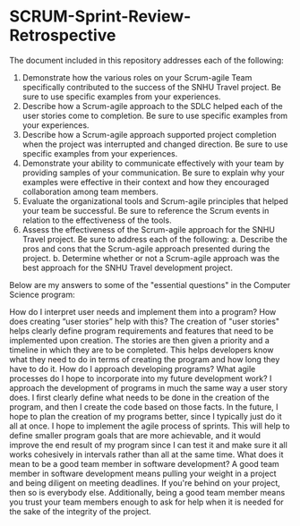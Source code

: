 # SCRUM-Sprint-Review-Retrospective
The document included in this repository addresses each of the following:

1. Demonstrate how the various roles on your Scrum-agile Team specifically contributed to the success of the SNHU Travel project. Be sure to use specific examples from your          experiences.
2. Describe how a Scrum-agile approach to the SDLC helped each of the user stories come to completion. Be sure to use specific examples from your experiences.
3. Describe how a Scrum-agile approach supported project completion when the project was interrupted and changed direction. Be sure to use specific examples from your experiences.
4. Demonstrate your ability to communicate effectively with your team by providing samples of your communication. Be sure to explain why your examples were effective in their        context and how they encouraged collaboration among team members.
5. Evaluate the organizational tools and Scrum-agile principles that helped your team be successful. Be sure to reference the Scrum events in relation to the effectiveness of the    tools.
6. Assess the effectiveness of the Scrum-agile approach for the SNHU Travel project. Be sure to address each of the following:
  a. Describe the pros and cons that the Scrum-agile approach presented during the project.
  b. Determine whether or not a Scrum-agile approach was the best approach for the SNHU Travel development project.


Below are my answers to some of the "essential questions" in the Computer Science program:

How do I interpret user needs and implement them into a program? How does creating “user stories” help with this?
  The creation of "user stories" helps clearly define program requirements and features that need to be implemented upon creation. The stories are then given a priority and a       timeline in which they are to be completed. This helps developers know what they need to do in terms of creating the program and how long they have to do it. 
How do I approach developing programs? What agile processes do I hope to incorporate into my future development work?
  I approach the development of programs in much the same way a user story does. I first clearly define what needs to be done in the creation of the program, and then I 
  create the code based on those facts. In the future, I hope to plan the creation of my programs better, since I typically just do it all at once. I hope to implement the agile     process of sprints. This will help to define smaller program goals that are more achievable, and it would improve the end result of my program since I can test it and make sure   it all works cohesively in intervals rather than all at the same time.
What does it mean to be a good team member in software development?
  A good team member in software development means pulling your weight in a project and being diligent on meeting deadlines. If you're behind on your project, then so is everybody   else. Additionally, being a good team member means you trust your team members enough to ask for help when it is needed for the sake of the integrity of the project.
